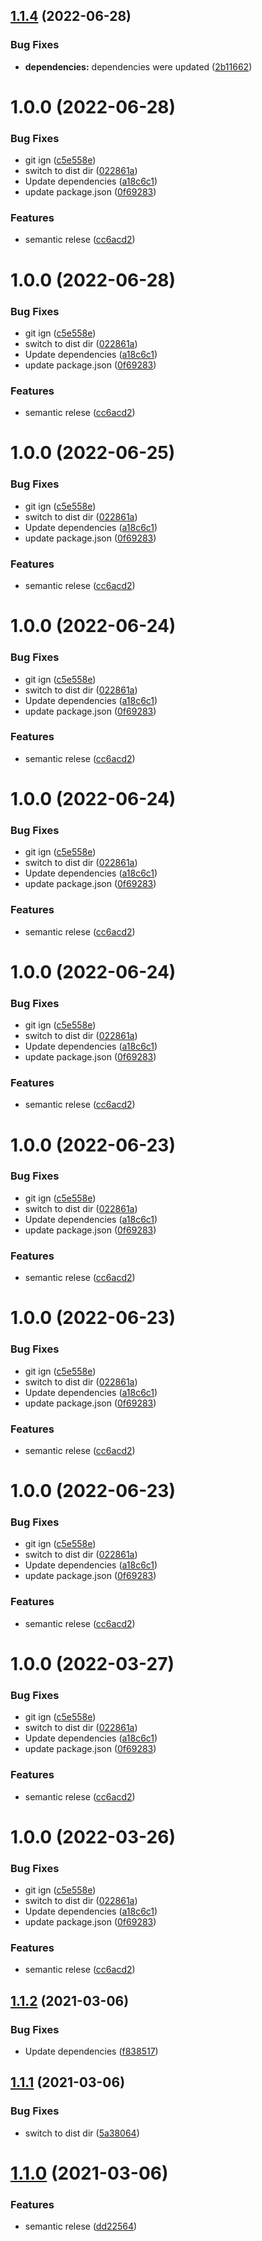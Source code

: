 ## [1.1.4](https://github.com/awibox/react-promise-loader/compare/v1.1.3...v1.1.4) (2022-06-28)


### Bug Fixes

* **dependencies:** dependencies were updated ([2b11662](https://github.com/awibox/react-promise-loader/commit/2b116620577831d35fc9da1d79b824c0a5f9f2ae))

# 1.0.0 (2022-06-28)


### Bug Fixes

* git ign ([c5e558e](https://github.com/awibox/react-promise-loader/commit/c5e558e03e8b8a3a4f10f2f17c9c46514cb0a899))
* switch to dist dir ([022861a](https://github.com/awibox/react-promise-loader/commit/022861ac08423330378fee4ddc6fa7e414bd575c))
* Update dependencies ([a18c6c1](https://github.com/awibox/react-promise-loader/commit/a18c6c1781ce8bf1b8d40129f595de75d111da5d))
* update package.json ([0f69283](https://github.com/awibox/react-promise-loader/commit/0f69283f9fa56d96476fec67705aca9ec858e927))


### Features

* semantic relese ([cc6acd2](https://github.com/awibox/react-promise-loader/commit/cc6acd215beb604e3c899267d7d9274fe9e9d399))

# 1.0.0 (2022-06-28)


### Bug Fixes

* git ign ([c5e558e](https://github.com/awibox/react-promise-loader/commit/c5e558e03e8b8a3a4f10f2f17c9c46514cb0a899))
* switch to dist dir ([022861a](https://github.com/awibox/react-promise-loader/commit/022861ac08423330378fee4ddc6fa7e414bd575c))
* Update dependencies ([a18c6c1](https://github.com/awibox/react-promise-loader/commit/a18c6c1781ce8bf1b8d40129f595de75d111da5d))
* update package.json ([0f69283](https://github.com/awibox/react-promise-loader/commit/0f69283f9fa56d96476fec67705aca9ec858e927))


### Features

* semantic relese ([cc6acd2](https://github.com/awibox/react-promise-loader/commit/cc6acd215beb604e3c899267d7d9274fe9e9d399))

# 1.0.0 (2022-06-25)


### Bug Fixes

* git ign ([c5e558e](https://github.com/awibox/react-promise-loader/commit/c5e558e03e8b8a3a4f10f2f17c9c46514cb0a899))
* switch to dist dir ([022861a](https://github.com/awibox/react-promise-loader/commit/022861ac08423330378fee4ddc6fa7e414bd575c))
* Update dependencies ([a18c6c1](https://github.com/awibox/react-promise-loader/commit/a18c6c1781ce8bf1b8d40129f595de75d111da5d))
* update package.json ([0f69283](https://github.com/awibox/react-promise-loader/commit/0f69283f9fa56d96476fec67705aca9ec858e927))


### Features

* semantic relese ([cc6acd2](https://github.com/awibox/react-promise-loader/commit/cc6acd215beb604e3c899267d7d9274fe9e9d399))

# 1.0.0 (2022-06-24)


### Bug Fixes

* git ign ([c5e558e](https://github.com/awibox/react-promise-loader/commit/c5e558e03e8b8a3a4f10f2f17c9c46514cb0a899))
* switch to dist dir ([022861a](https://github.com/awibox/react-promise-loader/commit/022861ac08423330378fee4ddc6fa7e414bd575c))
* Update dependencies ([a18c6c1](https://github.com/awibox/react-promise-loader/commit/a18c6c1781ce8bf1b8d40129f595de75d111da5d))
* update package.json ([0f69283](https://github.com/awibox/react-promise-loader/commit/0f69283f9fa56d96476fec67705aca9ec858e927))


### Features

* semantic relese ([cc6acd2](https://github.com/awibox/react-promise-loader/commit/cc6acd215beb604e3c899267d7d9274fe9e9d399))

# 1.0.0 (2022-06-24)


### Bug Fixes

* git ign ([c5e558e](https://github.com/awibox/react-promise-loader/commit/c5e558e03e8b8a3a4f10f2f17c9c46514cb0a899))
* switch to dist dir ([022861a](https://github.com/awibox/react-promise-loader/commit/022861ac08423330378fee4ddc6fa7e414bd575c))
* Update dependencies ([a18c6c1](https://github.com/awibox/react-promise-loader/commit/a18c6c1781ce8bf1b8d40129f595de75d111da5d))
* update package.json ([0f69283](https://github.com/awibox/react-promise-loader/commit/0f69283f9fa56d96476fec67705aca9ec858e927))


### Features

* semantic relese ([cc6acd2](https://github.com/awibox/react-promise-loader/commit/cc6acd215beb604e3c899267d7d9274fe9e9d399))

# 1.0.0 (2022-06-24)


### Bug Fixes

* git ign ([c5e558e](https://github.com/awibox/react-promise-loader/commit/c5e558e03e8b8a3a4f10f2f17c9c46514cb0a899))
* switch to dist dir ([022861a](https://github.com/awibox/react-promise-loader/commit/022861ac08423330378fee4ddc6fa7e414bd575c))
* Update dependencies ([a18c6c1](https://github.com/awibox/react-promise-loader/commit/a18c6c1781ce8bf1b8d40129f595de75d111da5d))
* update package.json ([0f69283](https://github.com/awibox/react-promise-loader/commit/0f69283f9fa56d96476fec67705aca9ec858e927))


### Features

* semantic relese ([cc6acd2](https://github.com/awibox/react-promise-loader/commit/cc6acd215beb604e3c899267d7d9274fe9e9d399))

# 1.0.0 (2022-06-23)


### Bug Fixes

* git ign ([c5e558e](https://github.com/awibox/react-promise-loader/commit/c5e558e03e8b8a3a4f10f2f17c9c46514cb0a899))
* switch to dist dir ([022861a](https://github.com/awibox/react-promise-loader/commit/022861ac08423330378fee4ddc6fa7e414bd575c))
* Update dependencies ([a18c6c1](https://github.com/awibox/react-promise-loader/commit/a18c6c1781ce8bf1b8d40129f595de75d111da5d))
* update package.json ([0f69283](https://github.com/awibox/react-promise-loader/commit/0f69283f9fa56d96476fec67705aca9ec858e927))


### Features

* semantic relese ([cc6acd2](https://github.com/awibox/react-promise-loader/commit/cc6acd215beb604e3c899267d7d9274fe9e9d399))

# 1.0.0 (2022-06-23)


### Bug Fixes

* git ign ([c5e558e](https://github.com/awibox/react-promise-loader/commit/c5e558e03e8b8a3a4f10f2f17c9c46514cb0a899))
* switch to dist dir ([022861a](https://github.com/awibox/react-promise-loader/commit/022861ac08423330378fee4ddc6fa7e414bd575c))
* Update dependencies ([a18c6c1](https://github.com/awibox/react-promise-loader/commit/a18c6c1781ce8bf1b8d40129f595de75d111da5d))
* update package.json ([0f69283](https://github.com/awibox/react-promise-loader/commit/0f69283f9fa56d96476fec67705aca9ec858e927))


### Features

* semantic relese ([cc6acd2](https://github.com/awibox/react-promise-loader/commit/cc6acd215beb604e3c899267d7d9274fe9e9d399))

# 1.0.0 (2022-06-23)


### Bug Fixes

* git ign ([c5e558e](https://github.com/awibox/react-promise-loader/commit/c5e558e03e8b8a3a4f10f2f17c9c46514cb0a899))
* switch to dist dir ([022861a](https://github.com/awibox/react-promise-loader/commit/022861ac08423330378fee4ddc6fa7e414bd575c))
* Update dependencies ([a18c6c1](https://github.com/awibox/react-promise-loader/commit/a18c6c1781ce8bf1b8d40129f595de75d111da5d))
* update package.json ([0f69283](https://github.com/awibox/react-promise-loader/commit/0f69283f9fa56d96476fec67705aca9ec858e927))


### Features

* semantic relese ([cc6acd2](https://github.com/awibox/react-promise-loader/commit/cc6acd215beb604e3c899267d7d9274fe9e9d399))

# 1.0.0 (2022-03-27)


### Bug Fixes

* git ign ([c5e558e](https://github.com/awibox/react-promise-loader/commit/c5e558e03e8b8a3a4f10f2f17c9c46514cb0a899))
* switch to dist dir ([022861a](https://github.com/awibox/react-promise-loader/commit/022861ac08423330378fee4ddc6fa7e414bd575c))
* Update dependencies ([a18c6c1](https://github.com/awibox/react-promise-loader/commit/a18c6c1781ce8bf1b8d40129f595de75d111da5d))
* update package.json ([0f69283](https://github.com/awibox/react-promise-loader/commit/0f69283f9fa56d96476fec67705aca9ec858e927))


### Features

* semantic relese ([cc6acd2](https://github.com/awibox/react-promise-loader/commit/cc6acd215beb604e3c899267d7d9274fe9e9d399))

# 1.0.0 (2022-03-26)


### Bug Fixes

* git ign ([c5e558e](https://github.com/awibox/react-promise-loader/commit/c5e558e03e8b8a3a4f10f2f17c9c46514cb0a899))
* switch to dist dir ([022861a](https://github.com/awibox/react-promise-loader/commit/022861ac08423330378fee4ddc6fa7e414bd575c))
* Update dependencies ([a18c6c1](https://github.com/awibox/react-promise-loader/commit/a18c6c1781ce8bf1b8d40129f595de75d111da5d))
* update package.json ([0f69283](https://github.com/awibox/react-promise-loader/commit/0f69283f9fa56d96476fec67705aca9ec858e927))


### Features

* semantic relese ([cc6acd2](https://github.com/awibox/react-promise-loader/commit/cc6acd215beb604e3c899267d7d9274fe9e9d399))

## [1.1.2](https://github.com/awibox/react-promise-loader/compare/v1.1.1...v1.1.2) (2021-03-06)


### Bug Fixes

* Update dependencies ([f838517](https://github.com/awibox/react-promise-loader/commit/f8385178bf5ae02b7c19cf87228f3c8f41b2bc7b))

## [1.1.1](https://github.com/awibox/react-promise-loader/compare/v1.1.0...v1.1.1) (2021-03-06)


### Bug Fixes

* switch to dist dir ([5a38064](https://github.com/awibox/react-promise-loader/commit/5a38064dba6e3a9b4b4866bf6040a46601e3c474))

# [1.1.0](https://github.com/awibox/react-promise-loader/compare/v1.0.1...v1.1.0) (2021-03-06)


### Features

* semantic relese ([dd22564](https://github.com/awibox/react-promise-loader/commit/dd22564dbfc9831ecc13872fd0710b87f19ff41a))
